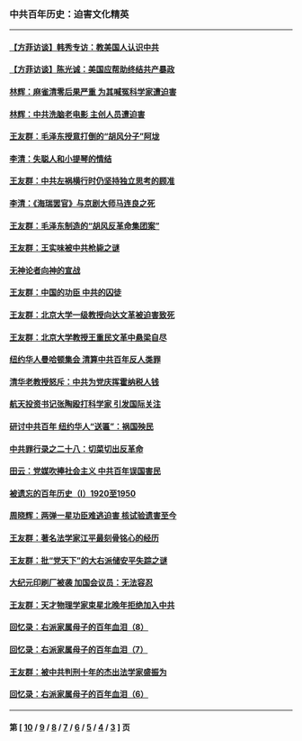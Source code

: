 ### 中共百年历史：迫害文化精英
---
#### [【方菲访谈】韩秀专访：教美国人认识中共](../../pages/nf1176111/n13821310.md?09120430) 
#### [【方菲访谈】陈光诚：美国应帮助终结共产暴政](../../pages/nf1176111/n13759521.md?09120430) 
#### [林辉：麻雀清零后果严重 为其喊冤科学家遭迫害](../../pages/nf1176111/n13746900.md?09120430) 
#### [林辉：中共洗脑老电影 主创人员遭迫害](../../pages/nf1176111/n13699437.md?09120430) 
#### [王友群：毛泽东授意打倒的“胡风分子”阿垅](../../pages/nf1176111/n13592541.md?09120430) 
#### [李清：失聪人和小提琴的情结](../../pages/nf1176111/n13459280.md?09120430) 
#### [王友群：中共左祸横行时仍坚持独立思考的顾准](../../pages/nf1176111/n13444722.md?09120430) 
#### [李清：《海瑞罢官》与京剧大师马连良之死](../../pages/nf1176111/n13412316.md?09120430) 
#### [王友群：毛泽东制造的“胡风反革命集团案”](../../pages/nf1176111/n13324909.md?09120430) 
#### [王友群：王实味被中共枪毙之谜](../../pages/nf1176111/n13307502.md?09120430) 
#### [无神论者向神的宣战](../../pages/nf1176111/n13281535.md?09120430) 
#### [王友群：中国的功臣 中共的囚徒](../../pages/nf1176111/n13291790.md?09120430) 
#### [王友群：北京大学一级教授向达文革被迫害致死](../../pages/nf1176111/n13150966.md?09120430) 
#### [王友群：北京大学教授王重民文革中悬梁自尽](../../pages/nf1176111/n13084645.md?09120430) 
#### [纽约华人曼哈顿集会 清算中共百年反人类罪](../../pages/nf1176111/n13084157.md?09120430) 
#### [清华老教授怒斥：中共为党庆挥霍纳税人钱](../../pages/nf1176111/n13071430.md?09120430) 
#### [航天投资书记张陶殴打科学家 引发国际关注](../../pages/nf1176111/n13069132.md?09120430) 
#### [研讨中共百年 纽约华人“送匾”：祸国殃民](../../pages/nf1176111/n13057367.md?09120430) 
#### [中共罪行录之二十八：切菜切出反革命](../../pages/nf1176111/n13030600.md?09120430) 
#### [田云：党媒吹捧社会主义 中共百年误国害民](../../pages/nf1176111/n13006682.md?09120430) 
#### [被遗忘的百年历史（I）1920至1950](../../pages/nf1176111/n12986411.md?09120430) 
#### [周晓辉：两弹一星功臣难逃迫害 核试验遗害至今](../../pages/nf1176111/n12974997.md?09120430) 
#### [王友群：著名法学家江平最刻骨铭心的经历](../../pages/nf1176111/n12970787.md?09120430) 
#### [王友群：批“党天下”的大右派储安平失踪之谜](../../pages/nf1176111/n12954229.md?09120430) 
#### [大纪元印刷厂被袭 加国会议员：无法容忍](../../pages/nf1176111/n12883028.md?09120430) 
#### [王友群：天才物理学家束星北晚年拒绝加入中共](../../pages/nf1176111/n12792913.md?09120430) 
#### [回忆录：右派家属母子的百年血泪（8）](../../pages/nf1176111/n12706196.md?09120430) 
#### [回忆录：右派家属母子的百年血泪（7）](../../pages/nf1176111/n12706191.md?09120430) 
#### [王友群：被中共判刑十年的杰出法学家盛振为](../../pages/nf1176111/n12706141.md?09120430) 
#### [回忆录：右派家属母子的百年血泪（6）](../../pages/nf1176111/n12698863.md?09120430) 

---
#### 第 [ [10](./10.md?09120430) / [9](./9.md?09120430) / [8](./8.md?09120430) / [7](./7.md?09120430) / [6](./6.md?09120430) / [5](./5.md?09120430) / [4](./4.md?09120430) / [3](./3.md?09120430) ] 页
